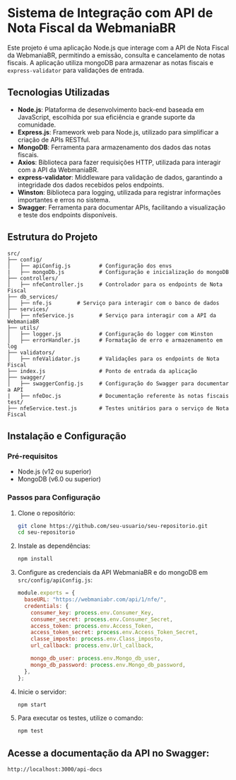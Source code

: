 # Sistema de Integração com API de Nota Fiscal da WebmaniaBR

Este projeto é uma aplicação Node.js que interage com a API de Nota Fiscal da WebmaniaBR, permitindo a emissão, consulta e cancelamento de notas fiscais. A aplicação utiliza mongoDB para armazenar as notas fiscais e `express-validator` para validações de entrada.

## Tecnologias Utilizadas

- **Node.js**: Plataforma de desenvolvimento back-end baseada em JavaScript, escolhida por sua eficiência e grande suporte da comunidade.
- **Express.js**: Framework web para Node.js, utilizado para simplificar a criação de APIs RESTful.
- **MongoDB**: Ferramenta para armazenamento dos dados das notas fiscais.
- **Axios**: Biblioteca para fazer requisições HTTP, utilizada para interagir com a API da WebmaniaBR.
- **express-validator**: Middleware para validação de dados, garantindo a integridade dos dados recebidos pelos endpoints.
- **Winston**: Biblioteca para logging, utilizada para registrar informações importantes e erros no sistema.
- **Swagger**: Ferramenta para documentar APIs, facilitando a visualização e teste dos endpoints disponíveis.

## Estrutura do Projeto

```plaintext
src/
├── config/
│   ├── apiConfig.js         # Configuração dos envs
|   ├── mongoDb.js           # Configuração e inicialização do mongoDB
├── controllers/
│   ├── nfeController.js     # Controlador para os endpoints de Nota Fiscal
├── db_services/
│   ├── nfe.js        # Serviço para interagir com o banco de dados
├── services/
│   ├── nfeService.js        # Serviço para interagir com a API da WebmaniaBR
├── utils/
│   ├── logger.js            # Configuração do logger com Winston
│   ├── errorHandler.js      # Formatação de erro e armazenamento em log
├── validators/
│   ├── nfeValidator.js      # Validações para os endpoints de Nota Fiscal
├── index.js                 # Ponto de entrada da aplicação
├── swagger/
│   ├── swaggerConfig.js     # Configuração do Swagger para documentar a API
|   ├── nfeDoc.js            # Documentação referente às notas fiscais
test/
├── nfeService.test.js       # Testes unitários para o serviço de Nota Fiscal
```

## Instalação e Configuração

### Pré-requisitos

- Node.js (v12 ou superior)
- MongoDB (v6.0 ou superior)

### Passos para Configuração

1. Clone o repositório:

   ```sh
   git clone https://github.com/seu-usuario/seu-repositorio.git
   cd seu-repositorio
   ```

2. Instale as dependências:

   ```sh
   npm install
   ```

3. Configure as credenciais da API WebmaniaBR e do mongoDB em `src/config/apiConfig.js`:

   ```javascript
   module.exports = {
     baseURL: "https://webmaniabr.com/api/1/nfe/",
     credentials: {
       consumer_key: process.env.Consumer_Key,
       consumer_secret: process.env.Consumer_Secret,
       access_token: process.env.Access_Token,
       access_token_secret: process.env.Access_Token_Secret,
       classe_imposto: process.env.Class_imposto,
       url_callback: process.env.Url_callback,

       mongo_db_user: process.env.Mongo_db_user,
       mongo_db_password: process.env.Mongo_db_password,
     },
   };
   ```

4. Inicie o servidor:

   ```sh
   npm start
   ```

5. Para executar os testes, utilize o comando:

   ```sh
   npm test
   ```

## Acesse a documentação da API no Swagger:

```
http://localhost:3000/api-docs
```
